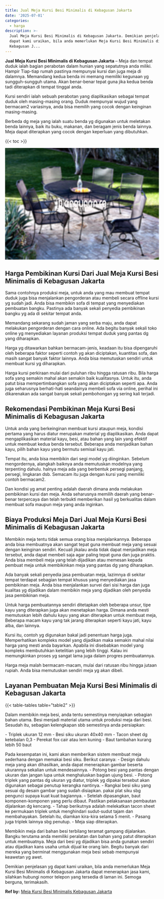 ```yaml
---
title: Jual Meja Kursi Besi Minimalis di Kebagusan Jakarta
date: '2025-07-01'
categories:
  - harga
description: >-
  Jual Meja Kursi Besi Minimalis di Kebagusan Jakarta. Demikian penjelasan yg
  dapat kami uraikan, bila anda memerlukan Meja Kursi Besi Minimalis di
  Kebagusan J...
---
```


**Jual Meja Kursi Besi Minimalis di Kebagusan Jakarta** – Meja dan tempat duduk ialah bagian perabotan dalam hunian yang sepatutnya anda miliki. Hampir Tiap-tiap rumah pastinya mempunyai kursi dan juga meja di dalamnya. Memandang kedua benda ini memang memiliki kegunaan yg sungguh-sungguh utama. Akan benar-benar tepat guna jika kedua benda tadi diterapkan di tempat tinggal anda.

Kursi sendiri ialah sebuah perabotan yang diaplikasikan sebagai tempat duduk oleh masing-masing orang. Duduk mempunyai wujud yang bermacam2 variasinya, anda bisa memilih yang cocok dengan keinginan masing-masing.

Berbeda dg meja yang ialah suatu benda yg digunakan untuk meletakan benda lainnya, baik itu buku, makanan, dan beragam jenis benda lainnya. Meja dapat diterapkan yang cocok dengan keperluan yang dibutuhkan.

{{< toc >}}

![Jual Meja Kursi Besi Minimalis di Kebagusan Jakarta](/images/jual-meja-besi-murah12.png)

## Harga Pembikinan Kursi Dari Jual Meja Kursi Besi Minimalis di Kebagusan Jakarta

Sama contohnya produksi meja, untuk anda yang mau membuat tempat duduk juga bisa menjalankan pengorderan atau membeli secara offline kursi yg sudah jadi. Anda bisa membikin sofa di tempat yang menyediakan pembuatan bangku. Pastinya ada banyak sekali penyedia pembikinan bangku yg ada di sekitar tempat anda.

Memandang sekarang sudah jaman yang serba maju, anda dapat melakukan pengorderan dengan cara online. Ada begitu banyak sekali toko online yg menyediakan layanan produksi tempat duduk yang pantas dg yang diharapkan.

Harga yg ditawarkan bahkan bermacam-jenis, keadaan itu bisa dipengaruhi oleh beberapa faktor seperti contoh yg akan diciptakan, kuantitas sofa, dan masih sangat banyak faktor lainnya. Anda bisa memutuskan sendiri untuk membuat kursi yg diharapkan.

Harga kursi perkiraan mulai dari puluhan ribu hingga ratusan ribu. Bila harga sofa yang semakin mahal akan semakin baik kualitasnya. Untuk itu, anda patut bisa mempertimbangkan sofa yang akan diciptakan seperti apa. Anda juga seharusnya berhati-hati seandainya membeli sofa via online, perihal ini dikarenakan ada sangat banyak sekali pembohongan yg sering kali terjadi.

## Rekomendasi Pembikinan Meja Kursi Besi Minimalis di Kebagusan Jakarta

Untuk anda yang berkeinginan membuat kursi ataupun meja, kondisi pertama yang harus diatur merupakan material yg diaplikasikan. Anda dapat mengaplikasikan material kayu, besi, atau bahan yang lain yang efektif untuk membuat kedua benda tersebut. Beberapa anda menjadikan bahan kayu, pilih bahan kayu yang bermutu semisal kayu jati.

Tempat itu, anda bisa membikin dari segi model yg diinginkan. Sebelum mengordernya, alangkah baiknya anda memutuskan modelnya yang terpenting dahulu. halnya meja ada yang berbentuk persegi panjang, persegi, lingkaran dsb. Semacam itu juga dengan kursi yang memiliki contoh bermacam2.

Dan kondisi yg amat penting adalah daerah dimana anda melakukan pembikinan kursi dan meja. Anda seharusnya memilih daerah yang benar-benar terpercaya dan telah terbukti memberikan hasil yg berkualitas dalam membuat sofa maupun meja yang anda inginkan.

## Biaya Produksi Meja Dari Jual Meja Kursi Besi Minimalis di Kebagusan Jakarta

Membikin meja tentu tidak semua orang bisa menjalankannya. Beberapa anda bisa membuatnya akan sangat tepat guna membuat meja yang sesuai dengan keinginan sendiri. Kecuali jikalau anda tidak dapat menjadikan meja tersebut, anda dapat membeli saja agar paling tepat guna dan juga praktis. Anda bisa membeli meja yang telah dijadikan atau memesan kepada pembuat meja untuk membikinkan meja yang pantas dg yang diharapkan.

Ada banyak sekali penyedia jasa pembuatan meja, lazimnya di sekitar tempat terdapat sebagian tempat khusus yang menyediakan jasa pembikinan meja. Anda bisa menjalankan survei dari sisi harga dan juga kualitas yg dijadikan dalam membikin meja yang dijadikan oleh penyedia jasa pembikinan meja.

Untuk harga pembuatannya sendiri ditetapkan oleh beberapa unsur, tipe kayu yang diterapkan juga akan menetapkan harga. Dimana anda mesti memutuskan lebih dahulu kayu yang akan diterapkan untuk membuat meja, Beberapa macam kayu yang tak jarang diterapkan seperti kayu jati, kayu alba, dan lainnya.

Kursi itu, contoh yg digunakan bakal jadi penentuan harga juga. Memperhatikan kompleks model yang dijadikan maka semakin mahal nilai harga yang mesti anda bayarkan. Apabila ini disebabkan model yang kompleks membutuhkan ketelitian yang lebih tinggi. Kalau ini memungkinkan proses yg sangat lama juga dalam progres pembuatannya.

Harga meja malah bermacam-macam, mulai dari ratusan ribu hingga jutaan rupiah. Anda bisa memutuskan sendiri meja yg akan dibeli.

## Layanan Pembuatan Meja Kursi Besi Minimalis di Kebagusan Jakarta

{{< table-tables table="table2" >}}

Dalam membikin meja besi, anda tentu semestinya menyiapkan sebagian bahan utama. Besi menjadi material utama untuk produksi meja dari besi. Sesudah itu, sebagian kelengkapan sbb semestinya anda persiapkan:

\- Triplek ukuran 12 mm - Besi siku ukuran 40x40 mm - Tacon sheet dg ketebalan 0,3 - Perekat fox cair atau lem kuning - Baut tambahan kurang lebih 50 baut

Pada kesempatan ini, kami akan memberikan sistem membuat meja sederhana dengan memakai besi siku. Berikut caranya: - Design dahulu meja yang akan dihasilkan, anda dapat menerapkan gambar beserta ukurannya sekalian untuk mendesainnya. - Potong besi yang pantas dengan ukuran dan jangan lupa untuk menghaluskan bagian ujung besi. - Potong triplek yang pantas dg ukuran yg diatur, triplek yg dipakai tersebut akan digunakan sebagai penutup kerangka nantinya. - Rangkai besi siku yang sesuai dg desain gambar yang sudah disiapkan. pakai plat siku sbg pengunci supaya kuat kuat bagiannya. - Setelah dipasangkan, baut komponen-komponen yang perlu dibaut. Pastikan pelaksanaan pembautan dijalankan dg kencang. - Tahap berikutnya adalah melekatkan tacon sheet ke permukaan triplek untuk menghindari sudut-sudut tajam dan membahayakan. Setelah itu, diamkan kira-kira selama 5 menit. - Pasang juga triplek lainnya sbg penutup. - Meja siap diterapkan.

Membikin meja dari bahan besi terbilang teramat gampang dijalankan. Bangku terutama anda memiliki peralatan dan bahan yang patut diterapkan untuk membuatnya. Meja dari besi yg dijadikan bisa anda gunakan sendiri atau dijadikan kans usaha untuk dijual ke orang lain. Begitu banyak dari mereka yang berminat menggunakan meja besi sebab mempunyai keawetan yg awet.

Demikian penjelasan yg dapat kami uraikan, bila anda memerlukan Meja Kursi Besi Minimalis di Kebagusan Jakarta dapat menerapkan jasa kami, silahkan hubungi nomor telepon yang tersedia di laman ini. Semoga berguna, terimakasih.

**Ref by:** [Meja Kursi Besi Minimalis Kebagusan Jakarta](https://id.wikipedia.org/wiki/Meja)
